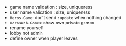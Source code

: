 * game name validation : size, uniqueness
* user name validation : size, uniqueness
* `Heros.Game`: don't send `:update` when nothing changed
* `HerosWeb.Games`: show own private games
* rename yourself
* lobby not admin
* define owner when player leaves

